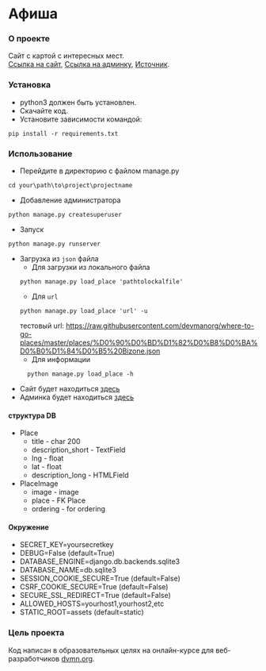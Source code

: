 # Афиша

### О проекте

Сайт с картой с интересных мест.  
[Ссылка на сайт](https://denislx.pythonanywhere.com/), [Ссылка на админку](https://denislx.pythonanywhere.com/admin/),
[Источник]().


### Установка
- python3 должен быть установлен.
- Скачайте код.
- Установите зависимости командой:
```commandline
pip install -r requirements.txt
```

### Использование
* Перейдите в директорию с файлом manage.py
```commandline
cd your\path\to\project\projectname
```

* Добавление администратора
```commandline
python manage.py createsuperuser
```
* Запуск
```commandline
python manage.py runserver
```
* Загрузка из `json` файла
  * Для загрузки из локального файла
  ```commandline
  python manage.py load_place 'pathtolockalfile'
  ```
  * Для `url`
  ```commandline
  python manage.py load_place 'url' -u
  ```
  тестовый url: https://raw.githubusercontent.com/devmanorg/where-to-go-places/master/places/%D0%90%D0%BD%D1%82%D0%B8%D0%BA%D0%B0%D1%84%D0%B5%20Bizone.json
  * Для информации
  ```commandline
    python manage.py load_place -h
  ```
* Сайт будет находиться [здесь](http://127.0.0.1:8000/)
* Админка будет находиться [здесь](http://127.0.0.1:8000/admin)

#### структура DB
* Place
    * title - char 200
    * description_short - TextField
    * lng - float
    * lat - float
    * description_long - HTMLField
* PlaceImage
    * image - image
    * place - FK Place
    * ordering - for ordering

#### Окружение

* SECRET_KEY=yoursecretkey
* DEBUG=False (default=True)
* DATABASE_ENGINE=django.db.backends.sqlite3
* DATABASE_NAME=db.sqlite3
* SESSION_COOKIE_SECURE=True (default=False)
* CSRF_COOKIE_SECURE=True (default=False)
* SECURE_SSL_REDIRECT=True (default=False)
* ALLOWED_HOSTS=yourhost1,yourhost2,etc  
* STATIC_ROOT=assets (default=static)

### Цель проекта
Код написан в образовательных целях на онлайн-курсе для веб-разработчиков [dvmn.org](https://dvmn.org/).